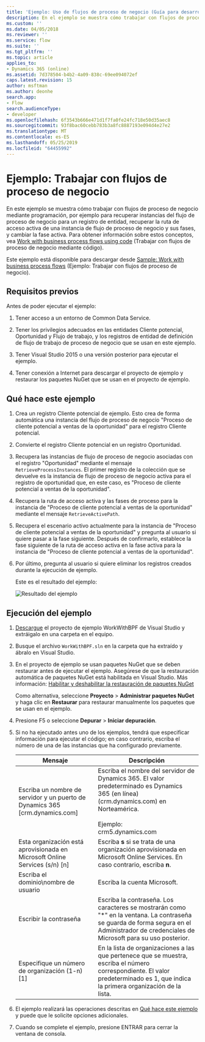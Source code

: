 ```yaml
---
title: 'Ejemplo: Uso de flujos de proceso de negocio (Guía para desarrolladores de Dynamics 365 Customer Engagement) | Microsoft Docs'
description: En el ejemplo se muestra cómo trabajar con flujos de proceso de negocio mediante programación, por ejemplo para recuperar instancias del flujo de proceso de negocio para un registro de entidad, recuperar la ruta de acceso activa de una instancia de flujo de proceso de negocio y sus fases, y cambiar la fase activa.
ms.custom: ''
ms.date: 04/05/2018
ms.reviewer: ''
ms.service: flow
ms.suite: ''
ms.tgt_pltfrm: ''
ms.topic: article
applies_to:
- Dynamics 365 (online)
ms.assetid: 7d378504-b4b2-4a09-838c-69ee094072ef
caps.latest.revision: 15
author: msftman
ms.author: deonhe
search.app:
- Flow
search.audienceType:
- developer
ms.openlocfilehash: 6f3543b666e471d1f7fa0fe24fc718e50d35aec8
ms.sourcegitcommit: 93f8bac60cebb783b3a8fc8887193e094d4e27e2
ms.translationtype: MT
ms.contentlocale: es-ES
ms.lasthandoff: 05/25/2019
ms.locfileid: "64455992"
---
```

# <a name="sample-work-with-business-process-flows"></a>Ejemplo: Trabajar con flujos de proceso de negocio

En este ejemplo se muestra cómo trabajar con flujos de proceso de negocio mediante programación, por ejemplo para recuperar instancias del flujo de proceso de negocio para un registro de entidad, recuperar la ruta de acceso activa de una instancia de flujo de proceso de negocio y sus fases, y cambiar la fase activa. Para obtener información sobre estos conceptos, vea [Work with business process flows using code](business-process-flows-code.md) (Trabajar con flujos de proceso de negocio mediante código).  

 Este ejemplo está disponible para descargar desde [Sample: Work with business process flows](https://go.microsoft.com/fwlink/p/?LinkId=846108) (Ejemplo: Trabajar con flujos de proceso de negocio).  

<a name="BKMK_Prerequisites"></a>   
## <a name="prerequisites"></a>Requisitos previos  
 Antes de poder ejecutar el ejemplo:  

1. Tener acceso a un entorno de Common Data Service.  

2. Tener los privilegios adecuados en las entidades Cliente potencial, Oportunidad y Flujo de trabajo, y los registros de entidad de definición de flujo de trabajo de proceso de negocio que se usan en este ejemplo.  

3. Tener Visual Studio 2015 o una versión posterior para ejecutar el ejemplo.  

4. Tener conexión a Internet para descargar el proyecto de ejemplo y restaurar los paquetes NuGet que se usan en el proyecto de ejemplo.  

<a name="BKMK_WhatThisSampleDoes"></a>   
## <a name="what-this-sample-does"></a>Qué hace este ejemplo  

1.  Crea un registro Cliente potencial de ejemplo. Esto crea de forma automática una instancia del flujo de proceso de negocio "Proceso de cliente potencial a ventas de la oportunidad" para el registro Cliente potencial.  

2.  Convierte el registro Cliente potencial en un registro Oportunidad.  


4.  Recupera las instancias de flujo de proceso de negocio asociadas con el registro "Oportunidad" mediante el mensaje `RetrieveProcessInstances`. El primer registro de la colección que se devuelve es la instancia de flujo de proceso de negocio activa para el registro de oportunidad que, en este caso, es "Proceso de cliente potencial a ventas de la oportunidad".  

5.  Recupera la ruta de acceso activa y las fases de proceso para la instancia de "Proceso de cliente potencial a ventas de la oportunidad" mediante el mensaje `RetrieveActivePath`.  

6.  Recupera el escenario activo actualmente para la instancia de "Proceso de cliente potencial a ventas de la oportunidad" y pregunta al usuario si quiere pasar a la fase siguiente. Después de confirmarlo, establece la fase siguiente de la ruta de acceso activa en la fase activa para la instancia de "Proceso de cliente potencial a ventas de la oportunidad".  

7.  Por último, pregunta al usuario si quiere eliminar los registros creados durante la ejecución de ejemplo.  

     Este es el resultado del ejemplo:  

    ![Resultado del ejemplo](media/work-with-bpf-sample-output.png "Sample output")  

<a name="BKMK_runSample"></a>   
## <a name="run-the-sample"></a>Ejecución del ejemplo  

1. [Descargue](https://go.microsoft.com/fwlink/p/?LinkId=846108) el proyecto de ejemplo WorkWithBPF de Visual Studio y extráigalo en una carpeta en el equipo.  

2. Busque el archivo `WorkWithBPF.sln` en la carpeta que ha extraído y ábralo en Visual Studio.  

3. En el proyecto de ejemplo se usan paquetes NuGet que se deben restaurar antes de ejecutar el ejemplo. Asegúrese de que la restauración automática de paquetes NuGet está habilitada en Visual Studio. Más información: [Habilitar y deshabilitar la restauración de paquetes NuGet](https://go.microsoft.com/fwlink/?linkid=846106)  

    Como alternativa, seleccione **Proyecto** > **Administrar paquetes NuGet** y haga clic en **Restaurar** para restaurar manualmente los paquetes que se usan en el ejemplo.  

4. Presione F5 o seleccione **Depurar** > **Iniciar depuración**.  

5. Si no ha ejecutado antes uno de los ejemplos, tendrá que especificar información para ejecutar el código; en caso contrario, escriba el número de una de las instancias que ha configurado previamente.  


   |                                 Mensaje                                  |                                                                                             Descripción                                                                                             |
   |-------------------------------------------------------------------------|-----------------------------------------------------------------------------------------------------------------------------------------------------------------------------------------------------|
   |      Escriba un nombre de servidor y un puerto de Dynamics 365 [crm.dynamics.com]       | Escriba el nombre del servidor de Dynamics 365. El valor predeterminado es Dynamics 365 (en línea) (crm.dynamics.com) en Norteamérica.<br /><br /> Ejemplo: <br />crm5.dynamics.com |
   | Esta organización está aprovisionada en Microsoft Online Services (s/n) [n] |                                                 Escriba **s** si se trata de una organización aprovisionada en Microsoft Online Services. En caso contrario, escriba **n**.                                                  |
   |                          Escriba el dominio\nombre de usuario                          |                                                                                    Escriba la cuenta Microsoft.                                                                                     |
   |                             Escribir la contraseña                              |                      Escriba la contraseña. Los caracteres se mostrarán como "\*" en la ventana. La contraseña se guarda de forma segura en el Administrador de credenciales de Microsoft para su uso posterior.                       |
   |                Especifique un número de organización (1-n) [1]                 |                      En la lista de organizaciones a las que pertenece que se muestra, escriba el número correspondiente. El valor predeterminado es 1, que indica la primera organización de la lista.                       |


6. El ejemplo realizará las operaciones descritas en [Qué hace este ejemplo](#what-this-sample-does) y puede que le solicite opciones adicionales.  

7. Cuando se complete el ejemplo, presione ENTRAR para cerrar la ventana de consola.  

